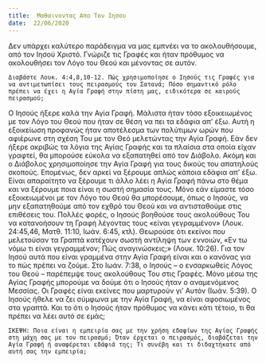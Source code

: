 ```yaml
---
title:  Μαθαινοντας Απο Τον Ιησου
date:  22/06/2020
---
```


Δεν υπάρχει καλύτερο παράδειγμα να μας εμπνέει να το ακολουθήσουμε, από τον Ιησού Χριστό. Γνώριζε τις Γραφές και ήταν πρόθυμος να ακολουθήσει τον Λόγο του Θεού και μένοντας σε αυτόν.

`Διαβάστε Λουκ. 4:4,8,10-12. Πώς χρησιμοποίησε ο Ιησούς τις Γραφές για να αντιμετωπίσει τους πειρασμούς του Σατανά; Πόσο σημαντικό ρόλο πρέπει να έχει η Αγία Γραφή στην πίστη μας, ειδικότερα σε καιρούς πειρασμού;`

Ο Ιησούς ήξερε καλά την Αγία Γραφή. Μάλιστα ήταν τόσο εξοικειωμένος με τον Λόγο του Θεού που ήταν σε θέση να πει τα εδάφια απ’ έξω. Αυτή η εξοικείωση προφανώς ήταν αποτέλεσμα των πολύτιμων ωρών που αφιέρωνε στη σχέση Του με τον Θεό μελετώντας την Αγία Γραφή. Εάν δεν ήξερε ακριβώς τα λόγια της Αγίας Γραφής και τα πλαίσια στα οποία είχαν γραφτεί, θα μπορούσε εύκολα να εξαπατηθεί από τον Διάβολο. Ακόμη και ο Διάβολος χρησιμοποίησε την Αγία Γραφή για τους δικούς του απατηλούς σκοπούς. Επομένως, δεν αρκεί να ξέρουμε απλώς κάποια εδάφια απ’ έξω. Είναι απαραίτητο να ξέρουμε τι άλλο λέει η Αγία Γραφή πάνω στο θέμα και να ξέρουμε ποια είναι η σωστή σημασία τους. Μόνο εάν είμαστε τόσο εξοικειωμένοι με τον Λόγο του Θεού θα μπορέσουμε, όπως ο Ιησούς, να μην εξαπατηθούμε από τον εχθρό του Θεού και να αντισταθούμε στις επιθέσεις του. Πολλές φορές, ο Ιησούς βοηθούσε τους ακολούθους Του να κατανοήσουν τη Γραφή λέγοντας τους «είναι γεγραμμένον» (Λουκ. 24:45,46, Ματθ. 11:10, Ιωάν. 6:45, κτλ). Θεωρούσε ότι εκείνοι που μελετούσαν τα Γραπτά κατέχουν σωστή αντίληψη των εννοιών, «Εν τω νόμω τι είναι γεγραμμένον; Πώς αναγινώσκεις;» (Λουκ. 10:26). Για τον Ιησού αυτά που είναι γραμμένα στην Αγία Γραφή είναι και ο κανόνας για το πώς πρέπει να ζούμε. Στο Ιωάν. 7:38, ο Ιησούς – ο ενσαρκωθείς Λόγος του Θεού – παρέπεμψε τους ακολούθους Του στις Γραφές. Μόνο μέσω της Αγίας Γραφής μπορούμε να δούμε ότι ο Ιησούς ήταν ο αναμενόμενος Μεσσίας. Οι Γραφές είναι εκείνες που μαρτυρούν γι’ Αυτόν (Ιωάν. 5:39). Ο Ιησούς ήθελε να ζει σύμφωνα με την Αγία Γραφή, να είναι αφοσιωμένος στα γραπτά. Και το ότι ο Ιησούς ήταν πρόθυμος να κάνει κάτι τέτοιο, τι θα πρέπει να λέει αυτό σε εμάς;

`ΣΚΕΨΗ: Ποια είναι η εμπειρία σας με την χρήση εδαφίων της Αγίας Γραφής στη μάχη σας με τον πειρασμό; Όταν έρχεται ο πειρασμός, διαβάζεται την Αγία Γραφή ή αναφέρεται εδάφιά της; Τι συνέβη και τι διδαχτήκατε από αυτή σας την εμπειρία;`